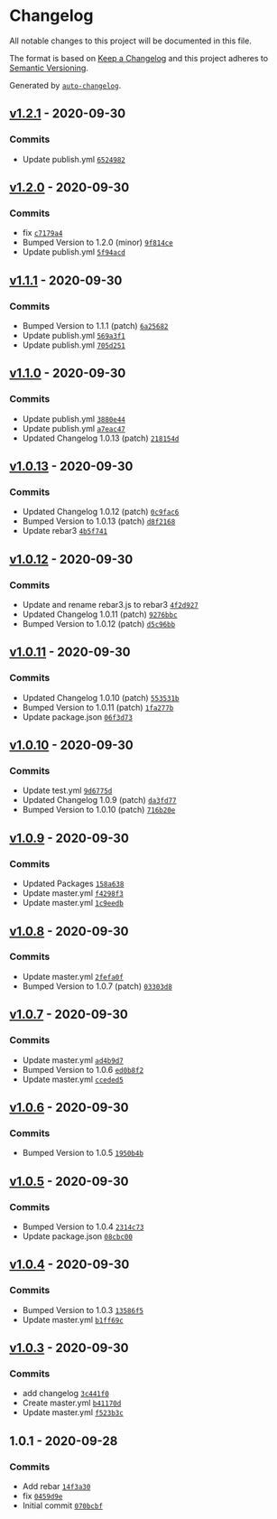 # Changelog

All notable changes to this project will be documented in this file.

The format is based on [Keep a Changelog](https://keepachangelog.com/en/1.0.0/)
and this project adheres to [Semantic Versioning](https://semver.org/spec/v2.0.0.html).

Generated by [`auto-changelog`](https://github.com/CookPete/auto-changelog).

## [v1.2.1](https://github.com/robin-rpr/rebar3/compare/v1.2.0...v1.2.1) - 2020-09-30

### Commits

- Update publish.yml [`6524982`](https://github.com/robin-rpr/rebar3/commit/65249824a56efa4017ebfdf581e72dd7685f9dda)

## [v1.2.0](https://github.com/robin-rpr/rebar3/compare/v1.1.1...v1.2.0) - 2020-09-30

### Commits

- fix [`c7179a4`](https://github.com/robin-rpr/rebar3/commit/c7179a4da2a2fc160be029ed13f9200c0409d709)
- Bumped Version to 1.2.0 (minor) [`9f814ce`](https://github.com/robin-rpr/rebar3/commit/9f814ceb13e5eb2d62cee36e4b1fa7cc7fd6733f)
- Update publish.yml [`5f94acd`](https://github.com/robin-rpr/rebar3/commit/5f94acd55226ab09d1e9ae521c6ad101737509dc)

## [v1.1.1](https://github.com/robin-rpr/rebar3/compare/v1.1.0...v1.1.1) - 2020-09-30

### Commits

- Bumped Version to 1.1.1 (patch) [`6a25682`](https://github.com/robin-rpr/rebar3/commit/6a2568213301e1b7e1b19274a8703ef588a7e083)
- Update publish.yml [`569a3f1`](https://github.com/robin-rpr/rebar3/commit/569a3f1bd52b9de70ae8c102bb475e53381e0a0e)
- Update publish.yml [`705d251`](https://github.com/robin-rpr/rebar3/commit/705d2518448b9d99baee0c869c62339087d6b053)

## [v1.1.0](https://github.com/robin-rpr/rebar3/compare/v1.0.13...v1.1.0) - 2020-09-30

### Commits

- Update publish.yml [`3880e44`](https://github.com/robin-rpr/rebar3/commit/3880e446c95ddbdead1920311484b826eb8acf7e)
- Update publish.yml [`a7eac47`](https://github.com/robin-rpr/rebar3/commit/a7eac47109d0c0da73ab3c8470a8d6c57ea0bfe7)
- Updated Changelog 1.0.13 (patch) [`218154d`](https://github.com/robin-rpr/rebar3/commit/218154d53fbd075d15be80817b63692ce60b55fd)

## [v1.0.13](https://github.com/robin-rpr/rebar3/compare/v1.0.12...v1.0.13) - 2020-09-30

### Commits

- Updated Changelog 1.0.12 (patch) [`0c9fac6`](https://github.com/robin-rpr/rebar3/commit/0c9fac6069b2e88db4d7022c82eada46321b95fb)
- Bumped Version to 1.0.13 (patch) [`d8f2168`](https://github.com/robin-rpr/rebar3/commit/d8f2168872ce3d20813da584e654245518375115)
- Update rebar3 [`4b5f741`](https://github.com/robin-rpr/rebar3/commit/4b5f741af9783d0a64032e0e20408bd091d34bc9)

## [v1.0.12](https://github.com/robin-rpr/rebar3/compare/v1.0.11...v1.0.12) - 2020-09-30

### Commits

- Update and rename rebar3.js to rebar3 [`4f2d927`](https://github.com/robin-rpr/rebar3/commit/4f2d92797767236c28511b916e8f89246ac8d280)
- Updated Changelog 1.0.11 (patch) [`9276bbc`](https://github.com/robin-rpr/rebar3/commit/9276bbc65d8a7f81d7adefbc61c696575d49e93f)
- Bumped Version to 1.0.12 (patch) [`d5c96bb`](https://github.com/robin-rpr/rebar3/commit/d5c96bb873bcad1fc17a1e6b316df5dc937d79e3)

## [v1.0.11](https://github.com/robin-rpr/rebar3/compare/v1.0.10...v1.0.11) - 2020-09-30

### Commits

- Updated Changelog 1.0.10 (patch) [`553531b`](https://github.com/robin-rpr/rebar3/commit/553531b17cbcb3c583b274e0ae748e4084ad3cdb)
- Bumped Version to 1.0.11 (patch) [`1fa277b`](https://github.com/robin-rpr/rebar3/commit/1fa277bdae1e7d150c46c1af4f4ce87fb01609f0)
- Update package.json [`06f3d73`](https://github.com/robin-rpr/rebar3/commit/06f3d73793819575abdbab6cc136da6c722a40f9)

## [v1.0.10](https://github.com/robin-rpr/rebar3/compare/v1.0.9...v1.0.10) - 2020-09-30

### Commits

- Update test.yml [`9d6775d`](https://github.com/robin-rpr/rebar3/commit/9d6775d9f673119decab8bc28c03df56514bb837)
- Updated Changelog 1.0.9 (patch) [`da3fd77`](https://github.com/robin-rpr/rebar3/commit/da3fd77cf5291745568a88f1f384794b1b7ee7d2)
- Bumped Version to 1.0.10 (patch) [`716b20e`](https://github.com/robin-rpr/rebar3/commit/716b20e28654cdb76cba71df6c9b668845d1e650)

## [v1.0.9](https://github.com/robin-rpr/rebar3/compare/v1.0.8...v1.0.9) - 2020-09-30

### Commits

- Updated Packages [`158a638`](https://github.com/robin-rpr/rebar3/commit/158a638685f7146571a350bf7cb2d89ad0138ebc)
- Update master.yml [`f4298f3`](https://github.com/robin-rpr/rebar3/commit/f4298f311468ebf8f29c8ddf7f0e590ba184d99c)
- Update master.yml [`1c9eedb`](https://github.com/robin-rpr/rebar3/commit/1c9eedb130876dee4f70bff99a8a5e09b74a57a6)

## [v1.0.8](https://github.com/robin-rpr/rebar3/compare/v1.0.7...v1.0.8) - 2020-09-30

### Commits

- Update master.yml [`2fefa0f`](https://github.com/robin-rpr/rebar3/commit/2fefa0fc03c96a5e385a61a6843ce9b80299305c)
- Bumped Version to 1.0.7 (patch) [`03303d8`](https://github.com/robin-rpr/rebar3/commit/03303d82e1992ec83fd3fd00c09aa81e61ffb016)

## [v1.0.7](https://github.com/robin-rpr/rebar3/compare/v1.0.6...v1.0.7) - 2020-09-30

### Commits

- Update master.yml [`ad4b9d7`](https://github.com/robin-rpr/rebar3/commit/ad4b9d7c7889a3461fe02eba0e97d88c6eec4a18)
- Bumped Version to 1.0.6 [`ed0b8f2`](https://github.com/robin-rpr/rebar3/commit/ed0b8f27d4625d565b43d82ec1b68c33376f82c0)
- Update master.yml [`cceded5`](https://github.com/robin-rpr/rebar3/commit/cceded51cf3c3b33cbc252b95157bd9630334189)

## [v1.0.6](https://github.com/robin-rpr/rebar3/compare/v1.0.5...v1.0.6) - 2020-09-30

### Commits

- Bumped Version to 1.0.5 [`1950b4b`](https://github.com/robin-rpr/rebar3/commit/1950b4be8b828c5cd724ce554b7c3ec979ea362c)

## [v1.0.5](https://github.com/robin-rpr/rebar3/compare/v1.0.4...v1.0.5) - 2020-09-30

### Commits

- Bumped Version to 1.0.4 [`2314c73`](https://github.com/robin-rpr/rebar3/commit/2314c730c6c73bddef71df477e12dd3ce02fa735)
- Update package.json [`08cbc00`](https://github.com/robin-rpr/rebar3/commit/08cbc008d4c8bff2c5e6f62ac93b7b4d1413f263)

## [v1.0.4](https://github.com/robin-rpr/rebar3/compare/v1.0.3...v1.0.4) - 2020-09-30

### Commits

- Bumped Version to 1.0.3 [`13586f5`](https://github.com/robin-rpr/rebar3/commit/13586f54d23ea420f0a384d6dd8997125906913a)
- Update master.yml [`b1ff69c`](https://github.com/robin-rpr/rebar3/commit/b1ff69cadcee133aefbafd4b9e8e2a3779569920)

## [v1.0.3](https://github.com/robin-rpr/rebar3/compare/1.0.1...v1.0.3) - 2020-09-30

### Commits

- add changelog [`3c441f0`](https://github.com/robin-rpr/rebar3/commit/3c441f0297a970c52227e5f1ef7babdbb8d1e71f)
- Create master.yml [`b41170d`](https://github.com/robin-rpr/rebar3/commit/b41170daad04d5e86ebb452149687ea18b99637a)
- Update master.yml [`f523b3c`](https://github.com/robin-rpr/rebar3/commit/f523b3c84ac71d62776a3e7fee2e50f8ac432378)

## 1.0.1 - 2020-09-28

### Commits

- Add rebar [`14f3a30`](https://github.com/robin-rpr/rebar3/commit/14f3a308ce2135a9b158e08b98149f734141758d)
- fix [`0459d9e`](https://github.com/robin-rpr/rebar3/commit/0459d9e5c98e2dc5a57cf4c34efcb467e765601f)
- Initial commit [`070bcbf`](https://github.com/robin-rpr/rebar3/commit/070bcbfc382b4c730f66b88ce37e4462a773c911)
